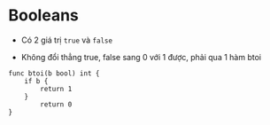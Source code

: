 # Booleans
- Có 2 giá trị `true` và `false`

- Không đổi thẳng true, false sang 0 với 1 được, phải qua 1 hàm btoi
```
func btoi(b bool) int {
    if b {
        return 1
    }
        return 0
}
```